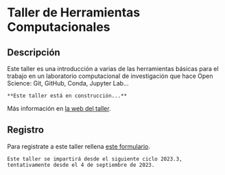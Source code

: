 # Taller de Herramientas Computacionales

## Descripción

Este taller es una introducción a varias de las herramientas básicas para el trabajo en un
laboratorio computacional de investigación que hace Open Science: Git, GitHub, Conda, Jupyter Lab...

```{warning} 
**Este taller está en construcción...**
```

Más información en [la web del taller](https://www.uibcdf.org/Taller-Herramientas-Computacionales).

## Registro

Para registrate a este taller rellena [este formulario](https://forms.gle/SryeUPxd19FUxd7NA).

```{important} 
Este taller se impartirá desde el siguiente ciclo 2023.3, tentativamente desde el 4 de septiembre de 2023.
```
